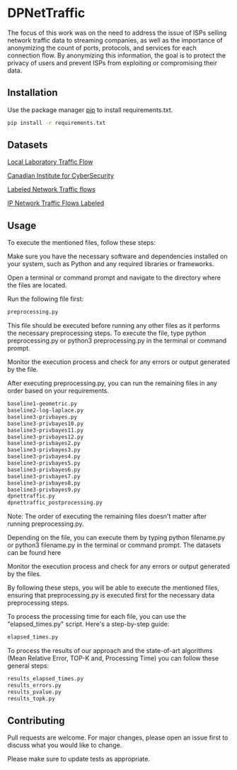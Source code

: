 # DPNetTraffic

The focus of this work was on the need to address the issue of ISPs selling network traffic data to streaming companies, as well as the importance of anonymizing the count of ports, protocols, and services for each connection flow. By anonymizing this information, the goal is to protect the privacy of users and prevent ISPs from exploiting or compromising their data.

## Installation

Use the package manager [pip](https://pip.pypa.io/en/stable/) to install requirements.txt.

```bash
pip install -r requirements.txt
```
## Datasets

[Local Laboratory Traffic Flow](https://github.com/felpsmonteiro/masters-degree-research/blob/main/Datasets/traffic\_table.csv)

[Canadian Institute for CyberSecurity](https://www.unb.ca/cic/datasets/darknet2020.html)

[Labeled Network Traffic flows](https://www.kaggle.com/datasets/jsrojas/ip-network-traffic-flows-labeled-with-87-apps)

[IP Network Traffic Flows Labeled](https://www.kaggle.com/datasets/jsrojas/labeled-network-traffic-flows-114-applications)

## Usage

To execute the mentioned files, follow these steps:

Make sure you have the necessary software and dependencies installed on your system, such as Python and any required libraries or frameworks.

Open a terminal or command prompt and navigate to the directory where the files are located.

Run the following file first:
```bash
preprocessing.py
```
This file should be executed before running any other files as it performs the necessary preprocessing steps.
To execute the file, type python preprocessing.py or python3 preprocessing.py in the terminal or command prompt.

Monitor the execution process and check for any errors or output generated by the file.

After executing preprocessing.py, you can run the remaining files in any order based on your requirements.

```bash
baseline1-geometric.py
baseline2-log-laplace.py
baseline3-privbayes.py
baseline3-privbayes10.py
baseline3-privbayes11.py
baseline3-privbayes12.py
baseline3-privbayes2.py
baseline3-privbayes3.py
baseline3-privbayes4.py
baseline3-privbayes5.py
baseline3-privbayes6.py
baseline3-privbayes7.py
baseline3-privbayes8.py
baseline3-privbayes9.py
dpnettraffic.py
dpnettraffic_postprocessing.py
```
Note: The order of executing the remaining files doesn't matter after running preprocessing.py.

Depending on the file, you can execute them by typing python filename.py or python3 filename.py in the terminal or command prompt. The datasets can be found here


Monitor the execution process and check for any errors or output generated by the files.

By following these steps, you will be able to execute the mentioned files, ensuring that preprocessing.py is executed first for the necessary data preprocessing steps.

To process the processing time for each file, you can use the "elapsed_times.py" script. Here's a step-by-step guide:

```bash
elapsed_times.py
```

To process the results of our approach and the state-of-art algorithms (Mean Relative Error, TOP-K and, Processing Time) you can follow these general steps:
```bash
results_elapsed_times.py
results_errors.py
results_pvalue.py
results_topk.py
```

## Contributing

Pull requests are welcome. For major changes, please open an issue first
to discuss what you would like to change.

Please make sure to update tests as appropriate.
